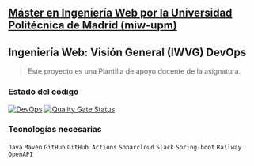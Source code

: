 ## [Máster en Ingeniería Web por la Universidad Politécnica de Madrid (miw-upm)](http://miw.etsisi.upm.es)
## Ingeniería Web: Visión General (IWVG) DevOps
> Este proyecto es una Plantilla de apoyo docente de la asignatura.


### Estado del código
[![DevOps](https://github.com/rafaelacirino/iwvg-devops-borba-rafaela/actions/workflows/test-sonar.yml/badge.svg)](https://github.com/rafaelacirino/iwvg-devops-borba-rafaela/actions/workflows/test-sonar.yml)
[![Quality Gate Status](https://sonarcloud.io/api/project_badges/measure?project=iwvg-devops-borba-rafaela&metric=alert_status)](https://sonarcloud.io/summary/new_code?id=iwvg-devops-borba-rafaela)

### Tecnologías necesarias
`Java` `Maven` `GitHub` `GitHub Actions` `Sonarcloud` `Slack` `Spring-boot` `Railway` `OpenAPI`